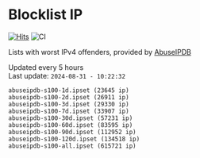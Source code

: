 # Blocklist IP

[![Hits](https://hits.seeyoufarm.com/api/count/incr/badge.svg?url=https%3A%2F%2Fgithub.com%2Fborestad%2Fblocklist-ip%2F&count_bg=%2379C83D&title_bg=%23555555&icon=&icon_color=%23E7E7E7&title=hits&edge_flat=false)](https://hits.seeyoufarm.com)  ![CI](https://img.shields.io/github/workflow/status/borestad/blocklist-ip/CI?style=flat-square)

Lists with worst IPv4 offenders, provided by [AbuseIPDB](https://www.abuseipdb.com/)

<!-- FOOTER-PLACEHOLDER -->
Updated every 5 hours<br>
Last update: `2024-08-31 - 10:22:32`
```
abuseipdb-s100-1d.ipset (23645 ip)
abuseipdb-s100-2d.ipset (26911 ip)
abuseipdb-s100-3d.ipset (29330 ip)
abuseipdb-s100-7d.ipset (33907 ip)
abuseipdb-s100-30d.ipset (57231 ip)
abuseipdb-s100-60d.ipset (83595 ip)
abuseipdb-s100-90d.ipset (112952 ip)
abuseipdb-s100-120d.ipset (134518 ip)
abuseipdb-s100-all.ipset (615721 ip)
```
